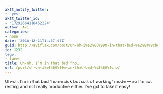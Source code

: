 ```yaml
---
aktt_notify_twitter:
- "yes"
aktt_twitter_id:
- "17292664118452224"
author: Avi
categories:
- none
date: "2010-12-21T14:57:47Z"
guid: http://aviflax.com/post/uh-oh-i%e2%80%99m-in-that-bad-%e2%80%9cho/
id: 1232
tags:
- tweet
title: Uh-oh. I’m in that bad “ho…
url: /post/uh-oh-i%e2%80%99m-in-that-bad-%e2%80%9cho/
---
```

Uh-oh. I’m in that bad “home sick but sort of working” mode — so I&#8217;m not resting and not really productive either. I’ve got to take it easy!